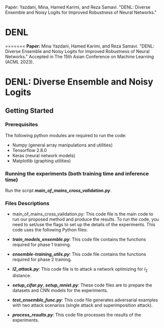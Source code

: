 
Paper: 
Yazdani, Mina, Hamed Karimi, and Reza Samavi. "DENL: Diverse Ensemble and Noisy Logits for Improved Robustness of Neural Networks." 

# DENL
=======
**Paper:** 
Mina Yazdani, Hamed Karimi, and Reza Samavi. "DENL: Diverse Ensemble and Noisy Logits for Improved Robustness of Neural Networks." Accepted in The 15th Asian Conference on Machine Learning (ACML 2023).


# DENL: Diverse Ensemble and Noisy Logits


## Getting Started


### Prerequisites
The following python modules are required to run the code:
- Numpy (general array manipulations and utilities)
- Tensorflow 2.8.0
- Keras (neural network models)
- Matplotlib (graphing utilities)

### Running the experiments (both training time and inference time)
Run the script ***main_of_mains_cross_validation.py***.

### Files Descriptions
- main_of_mains_cross_validation.py: This code file is the main code to run our proposed method and produce the results. To run the code, you need to 
set/use the flags to set up the details of the experiments. This code uses the following Python files:

- ***train_models_ensemble.py***: This code file contains the functions required for phase 1 training. 

- ***ensemble-training_utils.py***: This code file contains the functions required for phase 2 training.
 
- ***l2_attack.py***: This code file is to attack a network optimizing for $l_2$ distance.

- ***setup_cifar.py***, ***setup_mnist.py***: These code files are to prepare the datasets and CNN models for the experiments.

- ***test_ensemble_func.py***: This code file generates adversarial examples with two attack scenarios (single attack and superimposition attack).

- ***process_results.py***: This code file processes the results of the experiments.



